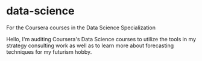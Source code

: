 # data-science
For the Coursera courses in the Data Science Specialization

Hello, I'm auditing Coursera's Data Science courses to utilize the tools in my strategy consulting work as well as to learn more about forecasting techniques for my futurism hobby.
